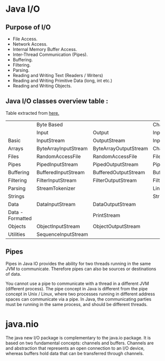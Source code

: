 # Java I/O

## Purpose of I/O
- File Access.
- Network Access.
- Internal Memory Buffer Access.
- Inter-Thread Communication (Pipes).
- Buffering.
- Filtering.
- Parsing.
- Reading and Writing Text (Readers / Writers)
- Reading and Writing Primitive Data (long, int etc.)
- Reading and Writing Objects.

## Java I/O classes overview table :
Table extracted from [here.](http://tutorials.jenkov.com/java-io/index.html)

<table><tr><td>&nbsp;</td>
        <td colspan="2">Byte Based</td>
        <td colspan="2">Character Based</td>
    </tr>
    <tr><td>&nbsp;</td>
        <td>Input</td>
        <td>Output</td>
        <td>Input</td>
        <td>Output</td>
    </tr>
    <tr><td>Basic</td>
        <td>InputStream</td>
        <td>OutputStream</td>
        <td>InputStreamReader</td>
        <td>OutputStreamWriter</td>
    </tr>
    <tr><td>Arrays</td>
        <td>ByteArrayInputStream</td>
        <td>ByteArrayOutputStream</td>
        <td>CharArrayReader</td>
        <td>CharArrayWriter</td>
    </tr>
    <tr><td>Files</td>
        <td>RandomAccessFile</td>
        <td>RandomAccessFile</td>
        <td>FileReader</td>
        <td>FileWriter</td>
    </tr>
    <tr><td>Pipes</td>
        <td>PipedInputStream</td>
        <td>PipedOutputStream</td>
        <td>PipedReader</td>
        <td>PipedWriter</td>
    </tr>
    <tr><td>Buffering</td>
        <td>BufferedInputStream</td>
        <td>BufferedOutputStream</td>
        <td>BufferedReader</td>
        <td>BufferedWriter</td>
    </tr>
    <tr><td>Filtering</td>
        <td>FilterInputStream</td>
        <td>FilterOutputStream</td>
        <td>FilterReader</td>
        <td>FilterWriter</td>
    </tr>
    <tr><td>Parsing</td>
        <td>StreamTokenizer</td>
        <td>&nbsp;</td>
        <td>LineNumberReader</td>
        <td>&nbsp;</td>
    </tr>
    <tr><td>Strings</td>
        <td>&nbsp;</td>
        <td>&nbsp;</td>
        <td>StringReader</td>
        <td>StringWriter</td>
    </tr>
    <tr><td>Data</td>
        <td>DataInputStream</td>
        <td>DataOutputStream</td>
        <td>&nbsp;</td>
        <td><br></td>
    </tr>
    <tr><td>Data - Formatted</td>
        <td>&nbsp;</td>
        <td>PrintStream</td>
        <td>&nbsp;</td>
        <td>PrintWriter</td>
    </tr>
    <tr><td>Objects</td>
        <td>ObjectInputStream</td>
        <td>ObjectOutputStream</td>
        <td>&nbsp;</td>
        <td>&nbsp;</td>
    </tr>
    <tr><td>Utilities</td>
        <td>SequenceInputStream<br></td>
        <td>&nbsp;</td>
        <td>&nbsp;</td>
        <td>&nbsp;</td>
    </tr>
</table>

## Pipes
Pipes in Java IO provides the ability for two threads running in the same JVM to communicate. Therefore pipes can also be sources or destinations of data. <br>

You cannot use a pipe to communicate with a thread in a different JVM 
(different process). The pipe concept in Java is different from the pipe 
concept in Unix / Linux, where two processes running in different address 
spaces can communicate via a pipe. In Java, the communicating parties 
must be running in the same process, and should be different threads. <br>

# java.nio
The java new I/O package is complementary to the java.io package. It is based
on two fundamental concepts: channels and buffers. Channels are and abstraction
that represents an open connection to an I/O device, whereas buffers hold data
that can be transferred through channels.